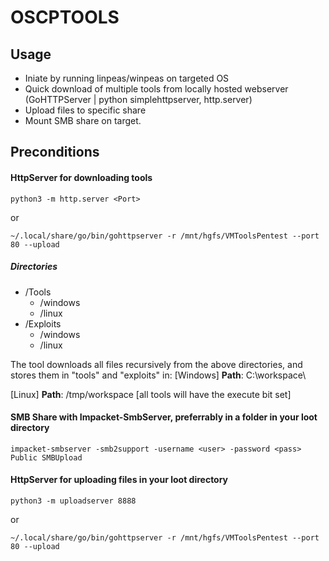 # OSCPTOOLS

## Usage
- Iniate by running linpeas/winpeas on targeted OS
- Quick download of multiple tools from locally hosted webserver (GoHTTPServer | python simplehttpserver, http.server)
- Upload files to specific share
- Mount SMB share on target. 


## Preconditions

#### HttpServer for downloading tools
```
python3 -m http.server <Port>
```

or 

```
~/.local/share/go/bin/gohttpserver -r /mnt/hgfs/VMToolsPentest --port 80 --upload
```

##### Directories

- /Tools
  - /windows
  - /linux
- /Exploits
  - /windows
  - /linux

The tool downloads all files recursively from the above directories, and stores them in "tools" and "exploits" in:
[Windows]
**Path**: C:\workspace\

[Linux]
**Path**: /tmp/workspace [all tools will have the execute bit set]


#### SMB Share with Impacket-SmbServer, preferrably in a folder in your loot directory
```
impacket-smbserver -smb2support -username <user> -password <pass> Public SMBUpload
```

#### HttpServer for uploading files in your loot directory
```
python3 -m uploadserver 8888
```

or 

```
~/.local/share/go/bin/gohttpserver -r /mnt/hgfs/VMToolsPentest --port 80 --upload
```
